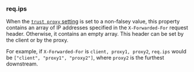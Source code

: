 <h3 id='req.ips'>req.ips</h3>

When the [`trust proxy` setting](/4x/api.html#trust.proxy.options.table) is set
to a non-falsey value, this property contains an array of IP addresses
specified in the `X-Forwarded-For` request header. Otherwise, it contains an
empty array. This header can be set by the client or by the proxy.

For example, if `X-Forwarded-For` is `client, proxy1, proxy2`, `req.ips` would be
`["client", "proxy1", "proxy2"]`, where `proxy2` is the furthest downstream.
